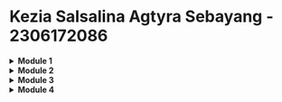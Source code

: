 # Kezia Salsalina Agtyra Sebayang - 2306172086

<Details>
<Summary><b>Module 1</b></Summary>

### Reflection 1
One of the main principles I followed in this project was the Single Responsibility Principle (SRP), 
ensuring that each class has a distinct and clear purpose. 
I also made sure that variable and method names were descriptive and meaningful. 
For example, method names like findProductById() and createProductPost() clearly indicate their functionality, 
making the code easier to read and understand.
To avoid hardcoded values, 
I used UUID.randomUUID().toString() to generate unique product IDs dynamically instead of assigning them manually. 
For security, I added a confirmation prompt before deleting a product to prevent accidental actions. 
Additionally, I handled null values in findProductById() to prevent crashes. 
However, I later realized that a better approach would be to throw a custom exception like ProductNotFoundException 
to provide a clearer error message.

### Reflection 2

After writing the unit test, I realized how important unit test is for maintaining a reliable and bug-free application. Unit tests help ensure that individual methods function correctly and prevent regressions when making changes to the codebase.
The number of unit tests needed depends on the complexity of the class. To verify that our unit tests are sufficient, we can use code coverage tools to measure how much of our code is tested. However, having 100% code coverage does not mean the code is bug-free, as it only measures whether the code was executed, not whether it behaves correctly in all scenarios.

When writing another functional test for creating product, I noticed that the structure was almost identical to the previous test. This leads to code duplication, which reduces maintainability. The setup procedures, instance variables, and WebDriver initialization were repeated across different test classes. This means that if any configuration changes, multiple files would need to be updated, increasing the risk of inconsistencies. Instead of repeating the same setup logic, I think a better approach would be to extract common functionalities into a base class that all functional tests can inherit from. This would keep the test suite modular and easier to maintain.

</Details>

<Details>
<Summary><b>Module 2</b></Summary>

### Reflection

The issues that I fixed:
- Removing Public Modifiers – I eliminated unnecessary public modifiers where they were redundant, following modern coding conventions.
- Grouping Dependencies – I structured and grouped dependencies more logically, improving readability and maintainability in my project configuration files.
- Removing Unnecessary Exception Declarations – I identified and removed redundant throws declarations in method signatures to simplify exception handling.
- Cleaning Up Unused Imports – I removed unused imports to declutter the codebase and improve readability.
- Removed Field Injection – I initially removed field injection but had to make additional changes to fully eliminate it from the project. This was necessary to align with best practices and improve code maintainability.
- Added Assertions to Test Cases – Some of my test cases were incomplete, so I added at least one assertion to ensure proper validation of expected behavior.
- Implemented Logic in Empty Methods – There were methods in the code that had no implementation, which could lead to unintended behavior. I addressed this by adding the necessary functionality.

Looking at my current CI/CD workflows, I think they mostly meet the definition of Continuous Integration and Continuous Deployment. The ci.yml workflow ensures that every push and pull request triggers automated tests, which aligns with CI by making sure new changes don’t break the code. The deploy.yml workflow also supports CD because it automatically redeploys the application to Koyeb whenever changes are pushed to the main branch, removing the need for manual deployment. Additionally, the scorecard.yml and sonarcloud.yml workflows contribute to maintaining security and code quality, which reinforces CI by catching potential issues early.

</Details>

<Details>
<Summary><b>Module 3</b></Summary>

## Reflection

### 1. Principles Applied to the Project

The Single Responsibility Principle (SRP) was the first principle I implemented. Initially, ProductController handled both request processing and business logic, for Product and Car. To address this, I moved CarController to a separate file. 

Next, I applied the Open/Closed Principle (OCP) by introducing the ICarRepository and IProductRepository interfaces.

The Liskov Substitution Principle (LSP) was inherently followed in the project, even though I did not explicitly modify the code to apply it. Since CarServiceImpl correctly implements CarService, and ProductServiceImpl implements ProductService, any subclass or alternative implementation can replace them without breaking the system.

The Interface Segregation Principle (ISP) was also applied by splitting the repository interface into two smaller, more focused interfaces: ReadOnlyRepository for retrieval operations and WriteRepository for data modification.

Finally, I ensured compliance with the Dependency Inversion Principle (DIP) by modifying CarController to depend on the CarService interface instead of CarServiceImpl. 

### 2. Advantages of Applying SOLID Principles

Applying the SOLID principles made the project easier to maintain, test, and scale. By following SRP, CarController now focuses only on handling requests, making the code cleaner and more manageable. 

The use of OCP ensures that repository implementations can be extended without modifying existing code, allowing for future enhancements without breaking functionality.

The LSP-compliant structure ensures that alternative implementations of CarService or ProductService can be used interchangeably, supporting better code reusability and testing

With ISP, repositories now only implement the methods they actually need, preventing unnecessary dependencies and making the code more modular. 

Additionally, DIP allows CarController to work with any CarService implementation, making the system flexible and test-friendly.

### 3. Disadvantages of Not Applying SOLID Principles

If SOLID principles had not been applied, the project would have been harder to maintain and scale. Without SRP, ProductController would still handle multiple responsibilities, making modifications error-prone and confusing. 

Ignoring OCP would mean every new repository implementation requires modifying existing repository classes, increasing the risk of breaking functionality.

If LSP were violated, replacing CarServiceImpl with another implementation could lead to unexpected failures, reducing code flexibility.

Without ISP, repository interfaces would be filled with unnecessary methods, forcing classes to implement operations they do not need. 

Lastly, neglecting DIP would result in CarController being tightly coupled to CarServiceImpl, making it difficult to replace the service for testing or future upgrades.

</Details>

<Details>
<Summary><b>Module 4</b></Summary>

### 1. Test-Driven Development (TDD) Workflow

TDD was useful because it helped me ensure correctness, maintainability, and a smooth workflow. I started by writing failing tests (RED commits), which helped define expected behavior early. Implementing functionality (GREEN commits) ensured correctness, like in testCreateOrderInvalidStatus(), preventing invalid statuses. Refactoring (REFACTOR commits) improved maintainability without breaking existing tests.

My tests gave quick feedback, allowing me to catch issues early, though I could improve by adding more edge cases. Overall, TDD improved my code structure and reliability.

### 2. F.I.R.S.T Principles in My Tests
- Fast : Tests run quickly without external dependencies, e.g., OrderTest.java.
- Independent : No test relies on another, as seen in OrderRepositoryTest.java.
- Repeatable : Runs consistently with the same inputs, like testSetStatusToCancelled().
- Self-validating : Clear pass/fail outcomes, e.g., exceptions in testUpdateStatusInvalidOrderId().
- Timely : Tests were written before implementation, proven by my Red-Green commits.

</Details>